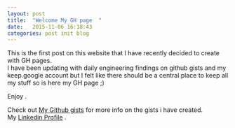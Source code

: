 ```yaml
---
layout: post
title:  "Welcome My GH page  "
date:   2015-11-06 16:18:43
categories: post init blog
---
```

This is the first post on this website that I have recently decided to create with GH pages.  
I have been updating with daily engineering findings on github gists and my keep.google account but I felt like there should be a central place to keep all my stuff so is here my GH page ;) 

Enjoy .

Check out  [My Github gists][gists] for more info on the gists i have created.  
My [Linkedin Profile][linkedin] .

[gists]:      https://gist.github.com/hayderimran7
[linkedin]:   https://www.linkedin.com/pub/imran-hayder/92/282/5b1
